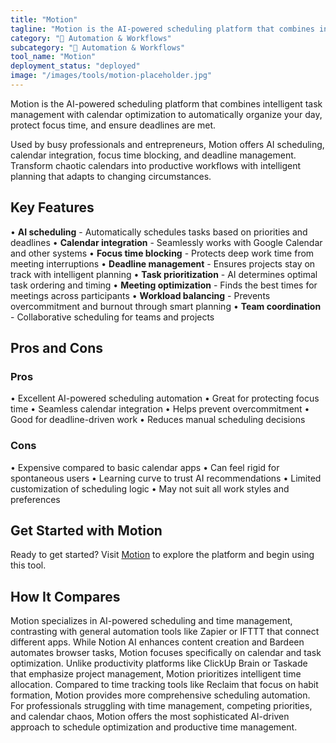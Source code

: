 ```yaml
---
title: "Motion"
tagline: "Motion is the AI-powered scheduling platform that combines intelligent task management with calendar optimization to automatically organize your day, ..."
category: "🔄 Automation & Workflows"
subcategory: "🔄 Automation & Workflows"
tool_name: "Motion"
deployment_status: "deployed"
image: "/images/tools/motion-placeholder.jpg"
---
```

Motion is the AI-powered scheduling platform that combines intelligent task management with calendar optimization to automatically organize your day, protect focus time, and ensure deadlines are met.

Used by busy professionals and entrepreneurs, Motion offers AI scheduling, calendar integration, focus time blocking, and deadline management. Transform chaotic calendars into productive workflows with intelligent planning that adapts to changing circumstances.

## Key Features

• **AI scheduling** - Automatically schedules tasks based on priorities and deadlines
• **Calendar integration** - Seamlessly works with Google Calendar and other systems
• **Focus time blocking** - Protects deep work time from meeting interruptions
• **Deadline management** - Ensures projects stay on track with intelligent planning
• **Task prioritization** - AI determines optimal task ordering and timing
• **Meeting optimization** - Finds the best times for meetings across participants
• **Workload balancing** - Prevents overcommitment and burnout through smart planning
• **Team coordination** - Collaborative scheduling for teams and projects

## Pros and Cons

### Pros
• Excellent AI-powered scheduling automation
• Great for protecting focus time
• Seamless calendar integration
• Helps prevent overcommitment
• Good for deadline-driven work
• Reduces manual scheduling decisions

### Cons
• Expensive compared to basic calendar apps
• Can feel rigid for spontaneous users
• Learning curve to trust AI recommendations
• Limited customization of scheduling logic
• May not suit all work styles and preferences

## Get Started with Motion

Ready to get started? Visit [Motion](https://usemotion.com) to explore the platform and begin using this tool.

## How It Compares

Motion specializes in AI-powered scheduling and time management, contrasting with general automation tools like Zapier or IFTTT that connect different apps. While Notion AI enhances content creation and Bardeen automates browser tasks, Motion focuses specifically on calendar and task optimization. Unlike productivity platforms like ClickUp Brain or Taskade that emphasize project management, Motion prioritizes intelligent time allocation. Compared to time tracking tools like Reclaim that focus on habit formation, Motion provides more comprehensive scheduling automation. For professionals struggling with time management, competing priorities, and calendar chaos, Motion offers the most sophisticated AI-driven approach to schedule optimization and productive time management.